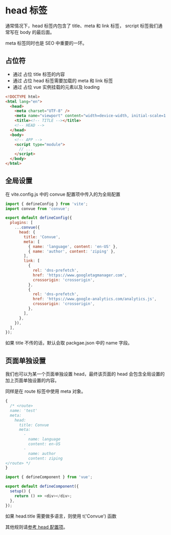 # head 标签

通常情况下，head 标签内包含了 title、meta 和 link 标签， srcript 标签我们通常写在 body 的最后面。

meta 标签同时也是 SEO 中重要的一环。

## 占位符

- 通过 <!-- TITLE --> 占位 title 标签的内容
- 通过 <!-- HEAD --> 占位 head 标签需要加载的 meta 和 link 标签
- 通过 <!-- APP --> 占位 vue 实例挂载的元素以及 loading

```html
<!DOCTYPE html>
<html lang="en">
  <head>
    <meta charset="UTF-8" />
    <meta name="viewport" content="width=device-width, initial-scale=1.0" />
    <title><!-- TITLE --></title>
    <!-- HEAD -->
  </head>
  <body>
    <!-- APP -->
    <script type="module">
      // ...
    </script>
  </body>
</html>
```

## 全局设置

在 vite.config.js 中的 convue 配置项中传入的为全局配置

```js
import { defineConfig } from 'vite';
import convue from 'convue';

export default defineConfig({
  plugins: [
    ...convue({
      head: {
        title: 'Convue',
        meta: [
          { name: 'language', content: 'en-US' },
          { name: 'author', content: 'ziping' },
        ],
        link: [
          {
            rel: 'dns-prefetch',
            href: 'https://www.googletagmanager.com',
            crossorigin: 'crossorigin',
          },
          {
            rel: 'dns-prefetch',
            href: 'https://www.google-analytics.com/analytics.js',
            crossorigin: 'crossorigin',
          },
        ],
      },
    }),
  ],
});
```

如果 title 不传的话，默认会取 packgae.json 中的 name 字段。

## 页面单独设置

我们也可以为某一个页面单独设置 head，最终该页面的 head 会包含全局设置的加上页面单独设置的内容。

同样是在 route 标签中使用 meta 对象。

```js
{
  /* <route>
  name: 'test'
  meta:
    head:
      title: Convue
      meta:
        -
          name: language
          content: en-US
        -
          name: author
          content: ziping
</route> */
}

import { defineComponent } from 'vue';

export default defineComponent({
  setup() {
    return () => <div></div>;
  },
});
```

如果 head.title 需要做多语言，则使用 t('Convue') 函数

其他规则请[参考 head 配置项](/convue/zh/config/head)。
